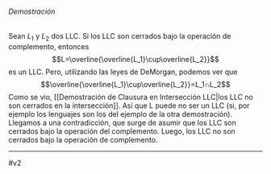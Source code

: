 ###### Demostración

Sean $L_1$ y $L_2$ dos LLC. Si los LLC son cerrados bajo la operación de complemento, entonces $$L=\overline{\overline{L_1}\cup\overline{L_2}}$$es un LLC.
Pero, utilizando las leyes de DeMorgan, podemos ver que $$\overline{\overline{L_1}\cup\overline{L_2}}=L_1∩L_2$$
Como se vio, [[Demostración de Clausura en Intersección LLC|los LLC no son cerrados en la intersección]]. Así que L puede no ser un LLC (si, por ejemplo los lenguajes son los del ejemplo de la otra demostración). Llegamos a una contradicción, que surge de asumir que los LLC son cerrados bajo la operación del complemento. 
Luego, los LLC no son cerrados bajo la operación de complemento.

***
#v2 
